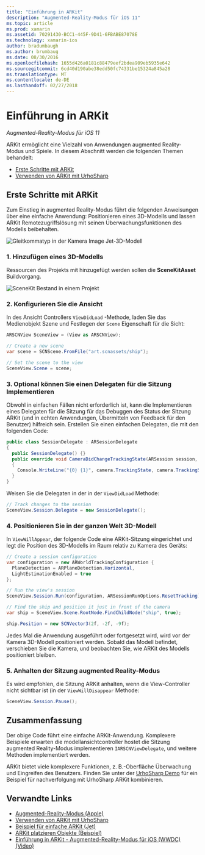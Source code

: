 ```yaml
---
title: "Einführung in ARKit"
description: "Augmented-Reality-Modus für iOS 11"
ms.topic: article
ms.prod: xamarin
ms.assetid: 70291430-BCC1-445F-9D41-6FBABE87078E
ms.technology: xamarin-ios
author: bradumbaugh
ms.author: brumbaug
ms.date: 08/30/2016
ms.openlocfilehash: 1655d426a0181c88479eef2bdea909eb5935e642
ms.sourcegitcommit: 6cd40d190abe38edd50fc74331be15324a845a28
ms.translationtype: MT
ms.contentlocale: de-DE
ms.lasthandoff: 02/27/2018
---
```

# <a name="introduction-to-arkit"></a>Einführung in ARKit

_Augmented-Reality-Modus für iOS 11_

ARKit ermöglicht eine Vielzahl von Anwendungen augmented Reality-Modus und Spiele. In diesem Abschnitt werden die folgenden Themen behandelt:

- [Erste Schritte mit ARKit](#gettingstarted)
- [Verwenden von ARKit mit UrhoSharp](urhosharp.md)

<a name="gettingstarted" />

## <a name="getting-started-with-arkit"></a>Erste Schritte mit ARKit

Zum Einstieg in augmented Reality-Modus führt die folgenden Anweisungen über eine einfache Anwendung: Positionieren eines 3D-Modells und lassen ARKit Remotezugriffslösung mit seinen Überwachungsfunktionen des Modells beibehalten.

![Gleitkommatyp in der Kamera Image Jet-3D-Modell](images/jet-sml.png)

### <a name="1-add-a-3d-model"></a>1. Hinzufügen eines 3D-Modells

Ressourcen des Projekts mit hinzugefügt werden sollen die **SceneKitAsset** Buildvorgang.

![SceneKit Bestand in einem Projekt](images/scene-assets.png)


### <a name="2-configure-the-view"></a>2. Konfigurieren Sie die Ansicht

In des Ansicht Controllers `ViewDidLoad` -Methode, laden Sie das Medienobjekt Szene und Festlegen der `Scene` Eigenschaft für die Sicht:

```csharp
ARSCNView SceneView = (View as ARSCNView);

// Create a new scene
var scene = SCNScene.FromFile("art.scnassets/ship");

// Set the scene to the view
SceneView.Scene = scene;
```

### <a name="3-optionally-implement-a-session-delegate"></a>3. Optional können Sie einen Delegaten für die Sitzung Implementieren

Obwohl in einfachen Fällen nicht erforderlich ist, kann die Implementieren eines Delegaten für die Sitzung für das Debuggen des Status der Sitzung ARKit (und in echten Anwendungen, Übermitteln von Feedback für den Benutzer) hilfreich sein. Erstellen Sie einen einfachen Delegaten, die mit den folgenden Code:

```csharp
public class SessionDelegate : ARSessionDelegate
{
  public SessionDelegate() {}
  public override void CameraDidChangeTrackingState(ARSession session, ARCamera camera)
  {
    Console.WriteLine("{0} {1}", camera.TrackingState, camera.TrackingStateReason);
  }
}
```

Weisen Sie die Delegaten in der in der `ViewDidLoad` Methode:

```csharp
// Track changes to the session
SceneView.Session.Delegate = new SessionDelegate();
```

### <a name="4-position-the-3d-model-in-the-world"></a>4. Positionieren Sie in der ganzen Welt 3D-Modell

In `ViewWillAppear`, der folgende Code eine ARKit-Sitzung eingerichtet und legt die Position des 3D-Modells im Raum relativ zu Kamera des Geräts:

```csharp
// Create a session configuration
var configuration = new ARWorldTrackingConfiguration {
  PlaneDetection = ARPlaneDetection.Horizontal,
  LightEstimationEnabled = true
};

// Run the view's session
SceneView.Session.Run(configuration, ARSessionRunOptions.ResetTracking);

// Find the ship and position it just in front of the camera
var ship = SceneView.Scene.RootNode.FindChildNode("ship", true);

ship.Position = new SCNVector3(2f, -2f, -9f);
```

Jedes Mal die Anwendung ausgeführt oder fortgesetzt wird, wird vor der Kamera 3D-Modell positioniert werden. Sobald das Modell befindet, verschieben Sie die Kamera, und beobachten Sie, wie ARKit des Modells positioniert bleiben.

### <a name="5-pause-the-augmented-reality-session"></a>5. Anhalten der Sitzung augmented Reality-Modus

Es wird empfohlen, die Sitzung ARKit anhalten, wenn die View-Controller nicht sichtbar ist (in der `ViewWillDisappear` Methode:

```csharp
SceneView.Session.Pause();
```

## <a name="summary"></a>Zusammenfassung

Der obige Code führt eine einfache ARKit-Anwendung. Komplexere Beispiele erwarten die modellansichtcontroller hostet die Sitzung augmented Reality-Modus implementieren `IARSCNViewDelegate`, und weitere Methoden implementiert werden.

ARKit bietet viele komplexere Funktionen, z. B.-Oberfläche Überwachung und Eingreifen des Benutzers. Finden Sie unter der [UrhoSharp Demo](urhosharp.md) für ein Beispiel für nachverfolgung mit UrhoSharp ARKit kombinieren.


## <a name="related-links"></a>Verwandte Links

- [Augmented-Reality-Modus (Apple)](https://developer.apple.com/arkit/)
- [Verwenden von ARKit mit UrhoSharp](urhosharp.md)
- [Beispiel für einfache ARKit (Jet)](https://developer.xamarin.com/samples/monotouch/ios11/ARKitSample/)
- [ARKit platzieren Objekte (Beispiel)](https://developer.xamarin.com/samples/monotouch/ios11/ARKitPlacingObjects/)
- [Einführung in ARKit - Augmented-Reality-Modus für iOS (WWDC) (Video)](https://developer.apple.com/videos/play/wwdc2017/602/)
